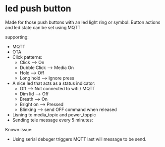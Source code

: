 # led push button

Made for those push buttons with an led light ring or symbol. Button actions and led state can be set using MQTT

supporting:  
- MQTT
- OTA
- Click patterns:
  * Click --> On
  * Dubble Click --> Media On
  * Hold --> Off
  * Long hold --> Ignore press
- A nice led that acts as a status indicator:
  * Off --> Not connected to wifi / MQTT
  * Dim lid --> Off
  * Breath --> On
  * Bright on --> Pressed
  * Blinking --> send OFF command when released
- Lisning to media_topic and power_toppic 
- Sending tele message every 5 minutes:
   
Known issue:  
- Using serial debuger triggers MQTT last will message to be send.
